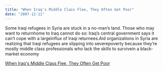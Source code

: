 ```yaml
---
title: "When Iraq's Middle Class Flee, They Often Get Poor"
date: "2007-12-11"
---
```


Some Iraqi refugees in Syria are stuck in a no-man’s land. Those who may want to returnhome to Iraq cannot do so: Iraq’s central government says it can’t cope with a largeinflux of Iraqi returnees.Aid organizations in Syria are realizing that Iraqi refugees are slipping into severepoverty because they’re mostly middle class professionals who lack the skills to survivein a black-market economy  

  
[When Iraq's Middle Class Flee, They Often Get Poor](https://www.npr.org/templates/story/story.php?storyId=17122673&ft=1&f=1001)
